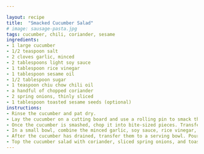 ```yaml
---

layout: recipe
title:  "Smacked Cucumber Salad"
# image: sausage-pasta.jpg
tags: cucumber, chili, coriander, sesame
ingredients:
- 1 large cucumber
- 1/2 teaspoon salt
- 2 cloves garlic, minced
- 2 tablespoons light soy sauce
- 1 tablespoon rice vinegar
- 1 tablespoon sesame oil
- 1/2 tablespoon sugar
- 1 teaspoon chiu chow chili oil
- a handful of chopped coriander
- 2 spring onions, thinly sliced
- 1 tablespoon toasted sesame seeds (optional)
instructions:
- Rinse the cucumber and pat dry.
- Lay the cucumber on a cutting board and use a rolling pin to smack the cucumber until it starts to crack and flatten.
- Once the cucumber is smashed, chop it into bite-sized pieces. Transfer the pieces to a colander, sprinkle with salt, and toss to combine. Let the cucumber drain for about 10-15 minutes, allowing the salt to draw out some of the excess moisture.
- In a small bowl, combine the minced garlic, soy sauce, rice vinegar, sesame oil, sugar, and chili oil. Stir well to dissolve the sugar and create a dressing.
- After the cucumber has drained, transfer them to a serving bowl. Pour the dressing over the cucumbers and toss to coat them evenly.
- Top the cucumber salad with coriander, sliced spring onions, and toasted sesame seeds. Serve immediately or chill in the refrigerator for 30 minutes to an hour to let the flavors meld.
---
```

